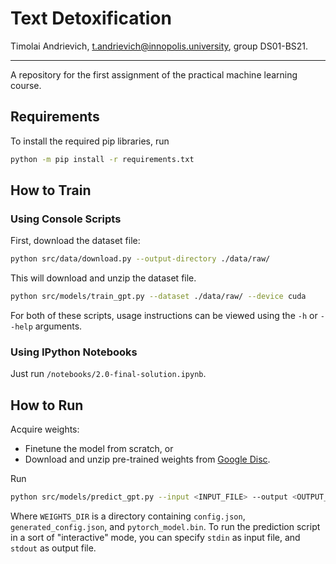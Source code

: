 # Text Detoxification

Timolai Andrievich, t.andrievich@innopolis.university, group DS01-BS21.

---

A repository for the first assignment of the practical machine learning course.

## Requirements

To install the required pip libraries, run

```bash
python -m pip install -r requirements.txt
```

## How to Train

### Using Console Scripts

First, download the dataset file:

```bash
python src/data/download.py --output-directory ./data/raw/
```

This will download and unzip the dataset file.

```bash
python src/models/train_gpt.py --dataset ./data/raw/ --device cuda
```

For both of these scripts, usage instructions can be viewed using the `-h` or `--help` arguments.

### Using IPython Notebooks

Just run `/notebooks/2.0-final-solution.ipynb`.

## How to Run

Acquire weights:

- Finetune the model from scratch, or
- Download and unzip pre-trained weights from [Google Disc](https://drive.google.com/file/d/1-uCCFQ15zSNe52kKvJZtWfS-UpTDlKex/view?usp=sharing).

Run

```bash
python src/models/predict_gpt.py --input <INPUT_FILE> --output <OUTPUT_FILE> --checkpoint <WEIGHTS_DIR>
```

Where `WEIGHTS_DIR` is a directory containing `config.json`, `generated_config.json`, and `pytorch_model.bin`. To run the prediction script in a sort of "interactive" mode, you can specify `stdin` as input file, and `stdout` as output file.
